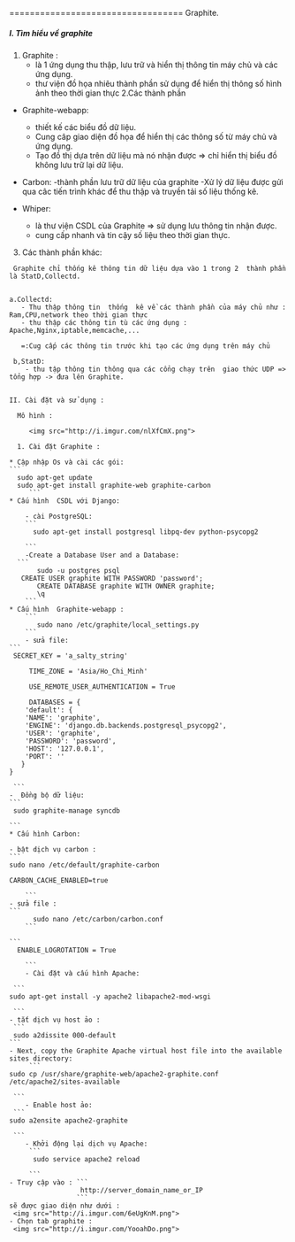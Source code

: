 ﻿==================================
Graphite.
 
##### I. Tìm hiểu về graphite
  1. Graphite : 
     - là 1 ứng dụng thu thập, lưu trữ và hiển thị thông tin máy chủ và các ứng dụng.
     - thư viện đồ họa nhiêu thành phần sử dụng để  hiển thị thông số hình ảnh theo thời gian thực
  2.Các thành phần
   
   * Graphite-webapp:
     - thiết kế các biểu đồ dữ liệu.
	 - Cung câp giao diện đồ họa  để hiển thị các thông số từ máy chủ và ứng dụng.
	 - Tạo đồ thị dựa trên dữ liệu mà nó nhận được
	 => chỉ hiển thị biểu đồ không lưu trữ lại dữ liệu.
   * Carbon:
      -thành phần lưu trữ dữ liệu của graphite
      -Xử lý dữ liệu được gửi qua câc tiến trình khác để thu thập và truyền tải số liệu thống kê.
	 
   * Whiper:
	 - là thư viện CSDL của Graphite => sử dụng lưu thông tin nhận được.
	 - cung cấp nhanh và tin cậy số liệu theo thời gian thực.
	 
   3. Các thành phần khác:
   
     Graphite chỉ thống kê thông tin dữ liệu dựa vào 1 trong 2  thành phần là StatD,Collectd.
   
   
    a.Collectd:
	   - Thu thập thông tin  thống  kê về các thành phần của máy chủ như : Ram,CPU,network theo thời gian thực
	   - thu thập các thông tin tù các ứng dụng : Apache,Nginx,iptable,memcache,...
	   
	   =:Cug cấp các thông tin trước khi tạo các ứng dụng trên máy chủ
	   
	 b,StatD:
        - thu tập thông tin thông qua các cổng chạy trên  giao thức UDP => tổng hợp -> đưa lên Graphite.


    II. Cài đặt và sử dụng :
	  
	  Mô hình : 
	     
	     <img src="http://i.imgur.com/nlXfCmX.png">
	  
      1. Cài đặt Graphite :
            
	* Cập nhập Os và cài các gói:
	```
	  sudo apt-get update
	  sudo apt-get install graphite-web graphite-carbon
         ```
	* Cấu hình  CSDL với Django:
		 
        - cài PostgreSQL:
        ```
		  sudo apt-get install postgresql libpq-dev python-psycopg2

        ```		
        -Create a Database User and a Database:
	  ```
           sudo -u postgres psql
	   CREATE USER graphite WITH PASSWORD 'password';
           CREATE DATABASE graphite WITH OWNER graphite;
           \q
        ```
	* Cấu hình  Graphite-webapp :
        ```
           sudo nano /etc/graphite/local_settings.py
        ```
        - sửa file:
	```
	 SECRET_KEY = 'a_salty_string'
		   
         TIME_ZONE = 'Asia/Ho_Chi_Minh'
		   
         USE_REMOTE_USER_AUTHENTICATION = True
           
         DATABASES = {
	    'default': {
		'NAME': 'graphite',
		'ENGINE': 'django.db.backends.postgresql_psycopg2',
		'USER': 'graphite',
		'PASSWORD': 'password',
		'HOST': '127.0.0.1',
		'PORT': ''
	   }
	}

	 ```
	-  Đồng bộ dữ liệu:
	```
	 sudo graphite-manage syncdb

	```
	* Cấu hình Carbon:
        
	- bật dịch vụ carbon :
	```
	sudo nano /etc/default/graphite-carbon
         
	CARBON_CACHE_ENABLED=true

        ```		
	- sửa file : 
	```
          sudo nano /etc/carbon/carbon.conf
        ```
        
	```
	  ENABLE_LOGROTATION = True

        ```
        - Cài đặt và cấu hình Apache:
		
	 ```
	sudo apt-get install -y apache2 libapache2-mod-wsgi

	 ```
	- tắt dịch vụ host ảo :
	 ```
	 sudo a2dissite 000-default
	```
	- Next, copy the Graphite Apache virtual host file into the available sites directory:
         ```
	sudo cp /usr/share/graphite-web/apache2-graphite.conf /etc/apache2/sites-available

	 ```
        - Enable host ảo:
	 ```
	sudo a2ensite apache2-graphite

	 ```
        - Khởi động lại dịch vụ Apache:
		 ```
		  sudo service apache2 reload

		 ```
	- Truy cập vào : ```
	                  http://server_domain_name_or_IP
	                 ```
	sẽ được giao diện như dưới :
	 <img src="http://i.imgur.com/6eUgKnM.png">
	- Chọn tab graphite :
     <img src="http://i.imgur.com/YooahDo.png">	
	   
	   
